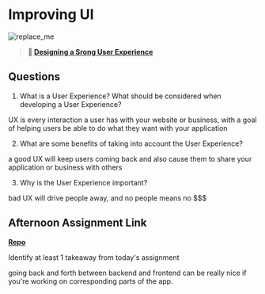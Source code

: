 # Improving UI

![replace_me](https://codeworks.blob.core.windows.net/public/assets/img/illustrations/placeholder.svg)

> **📖 [Designing a Srong User Experience](https://codeworksacademy.com/fs-student-guide/resources/wk7/03-Creating-Good-UX)**

## Questions

1. What is a User Experience? What should be considered when developing a User Experience?

UX is every interaction a user has with your website or business, with a goal of helping users be able to do what they want with your application

2. What are some benefits of taking into account the User Experience?

a good UX will keep users coming back and also cause them to share your application or business with others

3. Why is the User Experience important?

bad UX will drive people away, and no people means no $$$

## Afternoon Assignment Link

**[Repo](https://github.com/JoeCalvi/week-7-checkpoint-new)**

Identify at least 1 takeaway from today's assignment

going back and forth between backend and frontend can be really nice if you're working on corresponding parts of the app.
